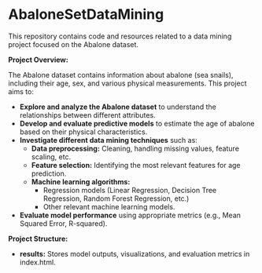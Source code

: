 # AbaloneSetDataMining

This repository contains code and resources related to a data mining project focused on the Abalone dataset. 

**Project Overview:**

The Abalone dataset contains information about abalone (sea snails), including their age, sex, and various physical measurements. This project aims to:

* **Explore and analyze the Abalone dataset** to understand the relationships between different attributes.
* **Develop and evaluate predictive models** to estimate the age of abalone based on their physical characteristics.
* **Investigate different data mining techniques** such as:
    * **Data preprocessing:** Cleaning, handling missing values, feature scaling, etc.
    * **Feature selection:** Identifying the most relevant features for age prediction.
    * **Machine learning algorithms:** 
        * Regression models (Linear Regression, Decision Tree Regression, Random Forest Regression, etc.)
        * Other relevant machine learning models.
* **Evaluate model performance** using appropriate metrics (e.g., Mean Squared Error, R-squared).

**Project Structure:**

* **results:** Stores model outputs, visualizations, and evaluation metrics in index.html.
